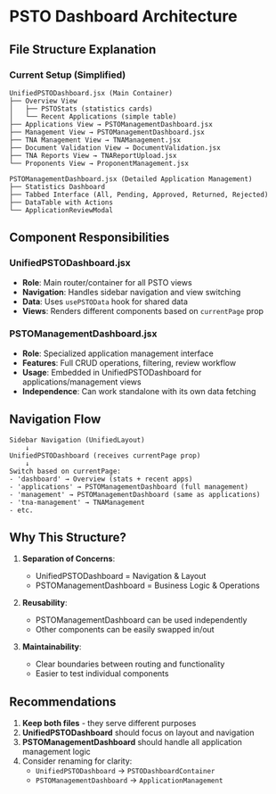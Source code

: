 # PSTO Dashboard Architecture

## File Structure Explanation

### Current Setup (Simplified)

```
UnifiedPSTODashboard.jsx (Main Container)
├── Overview View
│   ├── PSTOStats (statistics cards)
│   └── Recent Applications (simple table)
├── Applications View → PSTOManagementDashboard.jsx
├── Management View → PSTOManagementDashboard.jsx  
├── TNA Management View → TNAManagement.jsx
├── Document Validation View → DocumentValidation.jsx
├── TNA Reports View → TNAReportUpload.jsx
└── Proponents View → ProponentManagement.jsx

PSTOManagementDashboard.jsx (Detailed Application Management)
├── Statistics Dashboard
├── Tabbed Interface (All, Pending, Approved, Returned, Rejected)
├── DataTable with Actions
└── ApplicationReviewModal
```

## Component Responsibilities

### UnifiedPSTODashboard.jsx
- **Role**: Main router/container for all PSTO views
- **Navigation**: Handles sidebar navigation and view switching
- **Data**: Uses `usePSTOData` hook for shared data
- **Views**: Renders different components based on `currentPage` prop

### PSTOManagementDashboard.jsx  
- **Role**: Specialized application management interface
- **Features**: Full CRUD operations, filtering, review workflow
- **Usage**: Embedded in UnifiedPSTODashboard for applications/management views
- **Independence**: Can work standalone with its own data fetching

## Navigation Flow

```
Sidebar Navigation (UnifiedLayout)
    ↓
UnifiedPSTODashboard (receives currentPage prop)
    ↓
Switch based on currentPage:
- 'dashboard' → Overview (stats + recent apps)
- 'applications' → PSTOManagementDashboard (full management)
- 'management' → PSTOManagementDashboard (same as applications)
- 'tna-management' → TNAManagement
- etc.
```

## Why This Structure?

1. **Separation of Concerns**: 
   - UnifiedPSTODashboard = Navigation & Layout
   - PSTOManagementDashboard = Business Logic & Operations

2. **Reusability**: 
   - PSTOManagementDashboard can be used independently
   - Other components can be easily swapped in/out

3. **Maintainability**: 
   - Clear boundaries between routing and functionality
   - Easier to test individual components

## Recommendations

1. **Keep both files** - they serve different purposes
2. **UnifiedPSTODashboard** should focus on layout and navigation
3. **PSTOManagementDashboard** should handle all application management logic
4. Consider renaming for clarity:
   - `UnifiedPSTODashboard` → `PSTODashboardContainer` 
   - `PSTOManagementDashboard` → `ApplicationManagement`
